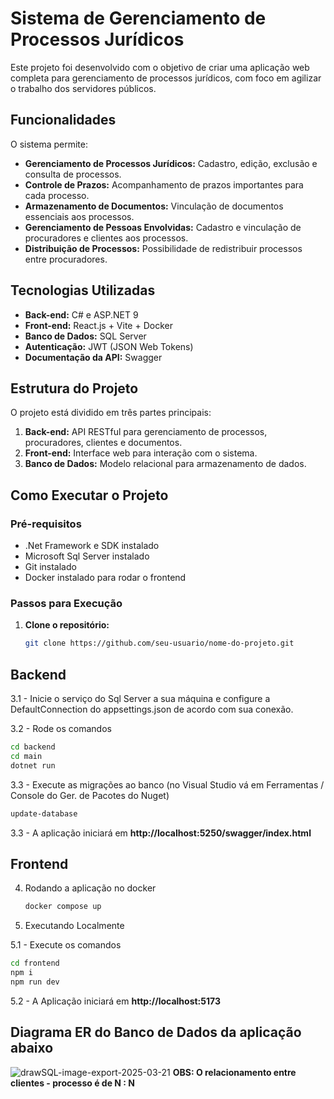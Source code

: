 # Sistema de Gerenciamento de Processos Jurídicos

Este projeto foi desenvolvido com o objetivo de criar uma aplicação web completa para gerenciamento de processos jurídicos, com foco em agilizar o trabalho dos servidores públicos.

## Funcionalidades

O sistema permite:

- **Gerenciamento de Processos Jurídicos:** Cadastro, edição, exclusão e consulta de processos.
- **Controle de Prazos:** Acompanhamento de prazos importantes para cada processo.
- **Armazenamento de Documentos:** Vinculação de documentos essenciais aos processos.
- **Gerenciamento de Pessoas Envolvidas:** Cadastro e vinculação de procuradores e clientes aos processos.
- **Distribuição de Processos:** Possibilidade de redistribuir processos entre procuradores.

## Tecnologias Utilizadas

- **Back-end:** C# e ASP.NET 9
- **Front-end:** React.js + Vite + Docker
- **Banco de Dados:** SQL Server
- **Autenticação:** JWT (JSON Web Tokens)
- **Documentação da API:** Swagger


## Estrutura do Projeto

O projeto está dividido em três partes principais:

1. **Back-end:** API RESTful para gerenciamento de processos, procuradores, clientes e documentos.
2. **Front-end:** Interface web para interação com o sistema.
3. **Banco de Dados:** Modelo relacional para armazenamento de dados.

## Como Executar o Projeto

### Pré-requisitos

- .Net Framework e SDK instalado
- Microsoft Sql Server instalado 
- Git instalado
- Docker instalado para rodar o frontend

### Passos para Execução

1. **Clone o repositório:**

   ```bash
   git clone https://github.com/seu-usuario/nome-do-projeto.git
   ```
   
## Backend

3.1 - Inicie o serviço do Sql Server a sua máquina e configure a DefaultConnection do appsettings.json de acordo com sua conexão.

3.2 - Rode os comandos

```bash
cd backend
cd main
dotnet run
```

3.3 - Execute as migrações ao banco (no Visual Studio vá em Ferramentas / Console do Ger. de Pacotes do Nuget)

```bash
update-database
```

3.3 - A aplicação iniciará em **http://localhost:5250/swagger/index.html**

## Frontend

4. Rodando a aplicação no docker

   ```bash
   docker compose up
   ```
   
5. Executando Localmente

5.1 - Execute os comandos 

```bash
cd frontend
npm i
npm run dev
```
5.2 - A Aplicação iniciará em **http://localhost:5173**

## Diagrama ER do Banco de Dados da aplicação abaixo 
![drawSQL-image-export-2025-03-21](https://github.com/user-attachments/assets/37d1d3ca-7500-4f52-baa3-a69394aee3cf)
**OBS: O relacionamento entre clientes - processo é de N : N**





